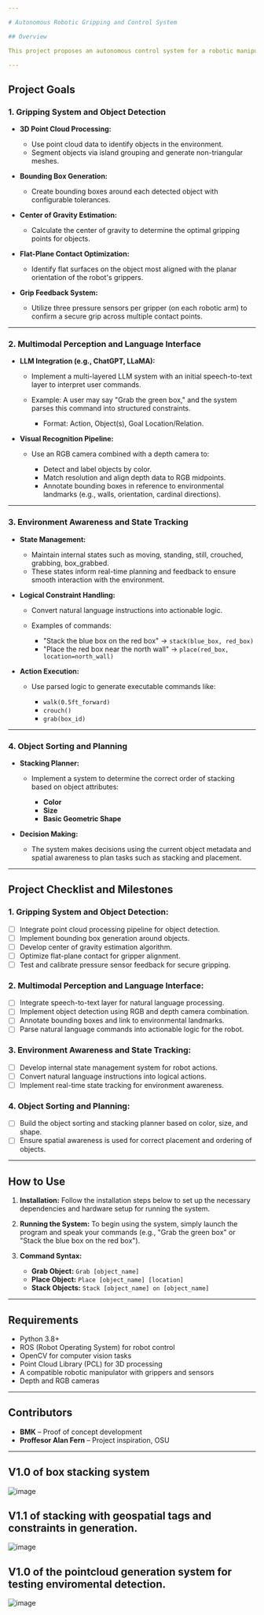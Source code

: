 ```yaml
---

# Autonomous Robotic Gripping and Control System

## Overview

This project proposes an autonomous control system for a robotic manipulator that utilizes 3D point cloud data and intelligent language-based instructions. The system is designed to identify, grasp, and manipulate objects in a structured environment, enabling efficient interaction with objects based on natural language commands and spatial awareness.

---
```


## Project Goals

### 1. **Gripping System and Object Detection**

* **3D Point Cloud Processing:**

  * Use point cloud data to identify objects in the environment.
  * Segment objects via island grouping and generate non-triangular meshes.

* **Bounding Box Generation:**

  * Create bounding boxes around each detected object with configurable tolerances.

* **Center of Gravity Estimation:**

  * Calculate the center of gravity to determine the optimal gripping points for objects.

* **Flat-Plane Contact Optimization:**

  * Identify flat surfaces on the object most aligned with the planar orientation of the robot's grippers.

* **Grip Feedback System:**

  * Utilize three pressure sensors per gripper (on each robotic arm) to confirm a secure grip across multiple contact points.

---

### 2. **Multimodal Perception and Language Interface**

* **LLM Integration (e.g., ChatGPT, LLaMA):**

  * Implement a multi-layered LLM system with an initial speech-to-text layer to interpret user commands.
  * Example: A user may say "Grab the green box," and the system parses this command into structured constraints.

    * Format: Action, Object(s), Goal Location/Relation.

* **Visual Recognition Pipeline:**

  * Use an RGB camera combined with a depth camera to:

    * Detect and label objects by color.
    * Match resolution and align depth data to RGB midpoints.
    * Annotate bounding boxes in reference to environmental landmarks (e.g., walls, orientation, cardinal directions).

---

### 3. **Environment Awareness and State Tracking**

* **State Management:**

  * Maintain internal states such as moving, standing, still, crouched, grabbing, box\_grabbed.
  * These states inform real-time planning and feedback to ensure smooth interaction with the environment.

* **Logical Constraint Handling:**

  * Convert natural language instructions into actionable logic.
  * Examples of commands:

    * "Stack the blue box on the red box" → `stack(blue_box, red_box)`
    * "Place the red box near the north wall" → `place(red_box, location=north_wall)`

* **Action Execution:**

  * Use parsed logic to generate executable commands like:

    * `walk(0.5ft_forward)`
    * `crouch()`
    * `grab(box_id)`

---

### 4. **Object Sorting and Planning**

* **Stacking Planner:**

  * Implement a system to determine the correct order of stacking based on object attributes:

    * **Color**
    * **Size**
    * **Basic Geometric Shape**

* **Decision Making:**

  * The system makes decisions using the current object metadata and spatial awareness to plan tasks such as stacking and placement.

---

## Project Checklist and Milestones

### **1. Gripping System and Object Detection:**

* [ ] Integrate point cloud processing pipeline for object detection.
* [ ] Implement bounding box generation around objects.
* [ ] Develop center of gravity estimation algorithm.
* [ ] Optimize flat-plane contact for gripper alignment.
* [ ] Test and calibrate pressure sensor feedback for secure gripping.

### **2. Multimodal Perception and Language Interface:**

* [ ] Integrate speech-to-text layer for natural language processing.
* [ ] Implement object detection using RGB and depth camera combination.
* [ ] Annotate bounding boxes and link to environmental landmarks.
* [ ] Parse natural language commands into actionable logic for the robot.

### **3. Environment Awareness and State Tracking:**

* [ ] Develop internal state management system for robot actions.
* [ ] Convert natural language instructions into logical actions.
* [ ] Implement real-time state tracking for environment awareness.

### **4. Object Sorting and Planning:**

* [ ] Build the object sorting and stacking planner based on color, size, and shape.
* [ ] Ensure spatial awareness is used for correct placement and ordering of objects.

---

## How to Use

1. **Installation:**
   Follow the installation steps below to set up the necessary dependencies and hardware setup for running the system.

2. **Running the System:**
   To begin using the system, simply launch the program and speak your commands (e.g., "Grab the green box" or "Stack the blue box on the red box").

3. **Command Syntax:**

   * **Grab Object:** `Grab [object_name]`
   * **Place Object:** `Place [object_name] [location]`
   * **Stack Objects:** `Stack [object_name] on [object_name]`

---

## Requirements

* Python 3.8+
* ROS (Robot Operating System) for robot control
* OpenCV for computer vision tasks
* Point Cloud Library (PCL) for 3D processing
* A compatible robotic manipulator with grippers and sensors
* Depth and RGB cameras

---

## Contributors

* **BMK** – Proof of concept development
* **Proffesor Alan Fern** – Project inspiration, OSU

---

## V1.0 of box stacking system 
![image](https://github.com/user-attachments/assets/29004706-4398-443b-9867-7dabdbd538ab)

## V1.1 of stacking with geospatial tags and constraints in generation.

![image](https://github.com/user-attachments/assets/31a60e31-c2ae-4981-b292-46f795a24b9e)

## V1.0 of the pointcloud generation system for testing enviromental detection.

![image](https://github.com/user-attachments/assets/6002c8cc-e76a-4da5-b0c6-d4afd00f37c5)



